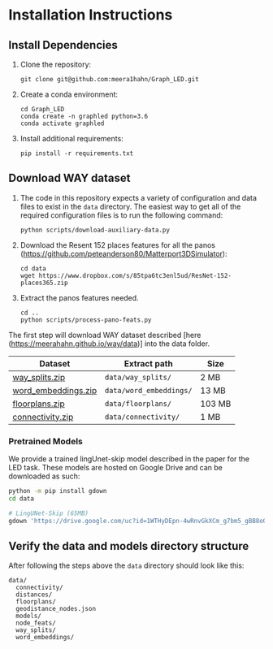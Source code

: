 # Installation Instructions


## Install Dependencies

1. Clone the repository:
   ```
   git clone git@github.com:meera1hahn/Graph_LED.git
   ```
2. Create a conda environment:
   ```
   cd Graph_LED
   conda create -n graphled python=3.6
   conda activate graphled
   ```
3. Install additional requirements:
   ```
   pip install -r requirements.txt
   ```

## Download WAY dataset

1. The code in this repository expects a variety of configuration and data
   files to exist in the `data` directory. The easiest way to get all of the
   required configuration files is to run the following command:

   ```
   python scripts/download-auxiliary-data.py
   ```
2. Download the Resent 152 places features for all the panos (https://github.com/peteanderson80/Matterport3DSimulator):
   ```
   cd data
   wget https://www.dropbox.com/s/85tpa6tc3enl5ud/ResNet-152-places365.zip
   ```
3. Extract the panos features needed.
   ```
   cd ..
   python scripts/process-pano-feats.py
   ```

The first step will download WAY dataset described [here (https://meerahahn.github.io/way/data)] into the data folder.

| Dataset | Extract path | Size |
|-------------- |---------------------------- |------- |
| [way_splits.zip](https://drive.google.com/file/d/1l0qkyRjOM1VmiXYvtjPrMN9NyHgh3OXh/view) | `data/way_splits/` | 2 MB |
| [word_embeddings.zip](https://drive.google.com/file/d/1gC6Y4jqFOFkKFLSiqkt_ZGU4MM0vYIW7/view) | `data/word_embeddings/` | 13 MB |
| [floorplans.zip](https://drive.google.com/file/d/1_JHaTxty1cnZHnBKUWcNIgAPyCFx0nR7/view) | `data/floorplans/` | 103 MB |
| [connectivity.zip](https://drive.google.com/file/d/1LQ__PGY1KSNjfmGK_YqZezkSwqtdYu9c/view) | `data/connectivity/` | 1 MB |

###  Pretrained Models
We provide a trained lingUnet-skip model described in the paper for the LED task. These models are hosted on Google Drive and can be downloaded as such:

```bash
python -m pip install gdown
cd data

# LingUNet-Skip (65MB)
gdown 'https://drive.google.com/uc?id=1WTHyDEpn-4wRnvGkXCm_g7bm5_gBB8oQ'
```

## Verify the data and models directory structure

After following the steps above the `data` directory should look like this:

```
data/
  connectivity/
  distances/
  floorplans/
  geodistance_nodes.json
  models/
  node_feats/
  way_splits/
  word_embeddings/
```
